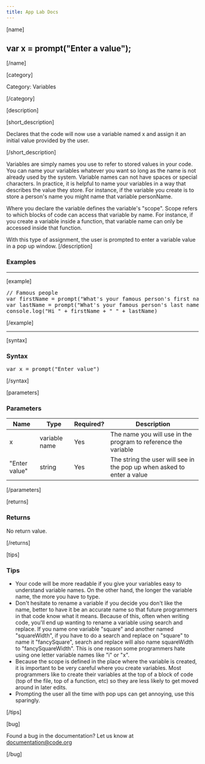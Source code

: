 ```yaml
---
title: App Lab Docs
---
```


[name]

## var x = prompt("Enter a value");

[/name]


[category]

Category: Variables

[/category]

[description]

[short_description]

Declares that the code will now use a variable named x and assign it an initial value provided by the user.

[/short_description]

Variables are simply names you use to refer to stored values in your code.  You can name your variables whatever you want so long as the name is not already used by the system.  Variable names can not have spaces or special characters.  In practice, it is helpful to name your variables in a way that describes the value they store.  For instance, if the variable you create is to store a person's name you might name that variable personName.

Where you declare the variable defines the variable's "scope".  Scope refers to which blocks of code can access that variable by name.  For instance, if you create a variable inside a function, that variable name can only be accessed inside that function.  

With this type of assignment, the user is prompted to enter a variable value in a pop up window.
[/description]

### Examples
____________________________________________________

[example]

<pre>
// Famous people
var firstName = prompt("What's your famous person's first name?")
var lastName = prompt("What's your famous person's last name?")
console.log("Hi " + firstName + " " + lastName)
</pre>

[/example]

____________________________________________________

[syntax]

### Syntax
<pre>
var x = prompt("Enter value")
</pre>

[/syntax]

[parameters]

### Parameters

| Name  | Type | Required? | Description |
|-----------------|------|-----------|-------------|
| x | variable name | Yes | The name you will use in the program to reference the variable  |
| "Enter value" | string | Yes | The string the user will see in the pop up when asked to enter a value  |

[/parameters]

[returns]

### Returns
No return value.

[/returns]

[tips]

### Tips
- Your code will be more readable if you give your variables easy to understand variable names.  On the other hand, the longer the variable name, the more you have to type.
- Don't hesitate to rename a variable if you decide you don't like the name, better to have it be an accurate name so that future programmers in that code know what it means.  Because of this, often when writing code, you'll end up wanting to rename a variable using search and replace.  If you name one variable "square" and another named "squareWidth", if you have to do a search and replace on "square" to name it "fancySquare", search and replace will also name squareWidth to "fancySquareWidth".  This is one reason some programmers hate using one letter variable names like "i" or "x".  
- Because the scope is defined in the place where the variable is created, it is important to be very careful where you create variables.  Most programmers like to create their variables at the top of a block of code (top of the file, top of a function, etc) so they are less likely to get moved around in later edits.  
- Prompting the user all the time with pop ups can get annoying, use this sparingly.


[/tips]

[bug]

Found a bug in the documentation? Let us know at documentation@code.org

[/bug]
